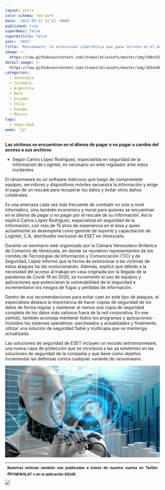 ```yaml
---
layout: posts
color-schema: red-dark
date: '2022-03-21 11:21 -0400'
published: true
superNews: false
superArticle: false
year: '2022'
title: 'Ransomware: la extorosión cibernética que gana terreno en el mundo digital'
image: >-
  https://raw.githubusercontent.com/itnewslat/assets/master/img/540x320/RamsomWare-Eset-p.jpg
detail-image: >-
  https://raw.githubusercontent.com/itnewslat/assets/master/img/1024x680/RamsomWare-Eset-g.jpg
categories:
  - Venezuela
  - Colombia
  - Argentina
  - Perú
  - Ecuador
  - Chile
  - Panama
  - Mexico
tags:
  - Seguridad
week: '12'
---
```

**Las víctimas se encuentran en el dilema de pagar o no pagar a cambio del acceso a sus archivos**

- Según Carlos López Rodríguez, especialista en seguridad de la información de Logintel, es necesario un ente regulador ante estos incidentes

El ransomware es un software malicioso que luego de comprometer equipos, servidores y dispositivos móviles secuestra la información y exige el pago de un rescate para recuperar los datos y evitar otros daños colaterales. 

Es una amenaza cada vez más frecuente de combatir no solo a nivel informático, sino también económico y moral para quienes se encuentran en el dilema de pagar o no pagar por el rescate de su información. Así lo explicó Carlos López Rodríguez, especialista en seguridad de la información, con más de 15 años de experiencia en el área y quien actualmente se desempeña como gerente de soporte y capacitación de Logintel, C.A, distribuidor exclusivo de ESET en Venezuela.

Durante un seminario web organizado por la Cámara Venezolano-Británica de Comercio  de Venezuela, en donde se reunieron representantes de los comités de Tecnologías de Información y Comunicación (TIC) y de Seguridad, López informó que la forma de extorsionar a las víctimas de estos ataques ha ido evolucionando. Además, explicó que debido a la necesidad del acceso al trabajo en casa originada por la llegada de la pandemia de Covid-19 en 2020, se incrementó el uso de equipos y aplicaciones que potenciaron la vulnerabilidad de la seguridad e incrementaron los riesgos de fugas y pérdidas de información. 

Dentro de sus recomendaciones para evitar caer en este tipo de ataques, el especialista destaca la importancia de hacer copias de seguridad de los datos de forma regular y mantener al menos una copia de seguridad completa de los datos más valiosos fuera de la red corporativa. En ese sentido, también aconseja mantener todos los programas y aplicaciones -incluidos los sistemas operativos- parcheados y actualizados y finalmente, utilizar una solución de seguridad fiable y multicapa que se mantenga actualizada.

Las soluciones de seguridad de ESET incluyen un escudo antiransomware, una nueva capa de protección que se incorpora a las ya existentes en las soluciones de seguridad de la compañía y que tiene como objetivo incrementar las defensas contra cualquier variante de ransomware.

![](https://raw.githubusercontent.com/itnewslat/assets/master/img/540x320/RamsomWare-Eset-p.jpg)

<table style="height: 42px;" width="569">
<tbody>
<tr>
<td style="text-align: justify;"><sub><strong>Nuestras noticias también son publicadas a través de nuestra cuenta en Twitter <a href="https://twitter.com/itnewslat?lang=es">@ITNEWSLAT</a> y en la aplicación <a href="https://squidapp.co/en/">SQUID</a></strong></sub></td>
</tr>
</tbody>
</table>

<img src="https://tracker.metricool.com/c3po.jpg?hash=56f88a41e39ab42c063cc51676587a04"/>
